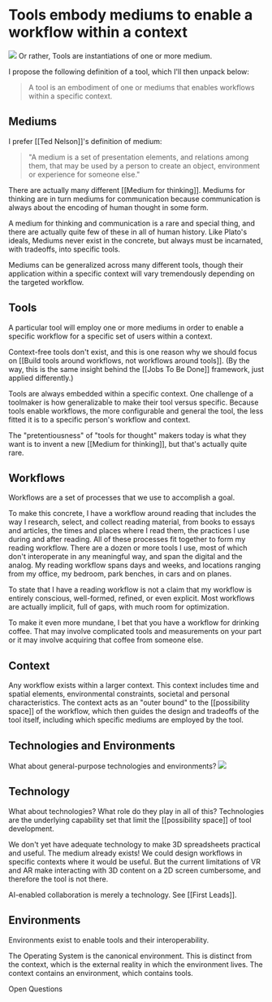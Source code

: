 # Tools embody mediums to enable a workflow within a context
![](../BearImages/9FD63905-4918-41FD-B5BD-8DF4F31CB2B9-4531-0002A2B0F216CD62/175D0EF6-F7F4-4751-B6B5-9D47FC25DF04.png)
Or rather, Tools are instantiations of one or more medium.

I propose the following definition of a tool, which I'll then unpack below:
> A tool is an embodiment of one or mediums that enables workflows within a specific context.

## Mediums
I prefer [[Ted Nelson]]'s definition of medium:
> "A medium is a set of presentation elements, and relations among them, that may be used by a person to create an object, environment or experience for someone else."

There are actually many different [[Medium for thinking]]. Mediums for thinking are in turn mediums for communication because communication is always about the encoding of human thought in some form.

A medium for thinking and communication is a rare and special thing, and there are actually quite few of these in all of human history. Like Plato's ideals, Mediums never exist in the concrete, but always must be incarnated, with tradeoffs, into specific tools.

Mediums can be generalized across many different tools, though their application within a specific context will vary tremendously depending on the targeted workflow.

## Tools
A particular tool will employ one or more mediums in order to enable a specific workflow for a specific set of users within a context.

Context-free tools don't exist, and this is one reason why we should focus on [[Build tools around workflows, not workflows around tools]]. (By the way, this is the same insight behind the [[Jobs To Be Done]] framework, just applied differently.)

Tools are always embedded within a specific context. One challenge of a toolmaker is how generalizable to make their tool versus specific. Because tools enable workflows, the more configurable and general the tool, the less fitted it is to a specific person's workflow and context.

The "pretentiousness" of "tools for thought" makers today is what they want is to invent a new [[Medium for thinking]], but that's actually quite rare.

## Workflows
Workflows are a set of processes that we use to accomplish a goal. 

To make this concrete, I have a workflow around reading that includes the way I research, select, and collect reading material, from books to essays and articles, the times and places where I read them, the practices I use during and after reading. All of these processes fit together to form my reading workflow. There are a dozen or more tools I use, most of which don't interoperate in any meaningful way, and span the digital and the analog. My reading workflow spans days and weeks, and locations ranging from my office, my bedroom, park benches, in cars and on planes.

To state that I have a reading workflow is not a claim that my workflow is entirely conscious, well-formed, refined, or even explicit. Most workflows are actually implicit, full of gaps, with much room for optimization.

To make it even more mundane, I bet that you have a workflow for drinking coffee. That may involve complicated tools and measurements on your part or it may involve acquiring that coffee from someone else.

## Context
Any workflow exists within a larger context. This context includes time and spatial elements, environmental constraints, societal and personal characteristics. The context acts as an "outer bound" to the [[possibility space]] of the workflow, which then guides the design and tradeoffs of the tool itself, including which specific mediums are employed by the tool.

## Technologies and Environments
What about general-purpose technologies and environments?
![](../BearImages/FE312914-5DE9-453C-8C36-B5641C185813-4531-0002A3FA2EA812A1/8B89F9CD-4AE0-40F5-AADA-0E1F169B46DA.png)

## Technology
What about technologies? What role do they play in all of this? Technologies are the underlying capability set that limit the [[possibility space]] of tool development.

We don't yet have adequate technology to make 3D spreadsheets practical and useful. The medium already exists! We could design workflows in specific contexts where it would be useful. But the current limitations of VR and AR make interacting with 3D content on a 2D screen cumbersome, and therefore the tool is not there.

AI-enabled collaboration is merely a technology. See [[First Leads]].

## Environments 
Environments exist to enable tools and their interoperability. 

The Operating System is the canonical environment. This is distinct from the context, which is the external reality in which the environment lives. The context contains an environment, which contains tools.

Open Questions

<!-- #notebook -->

<!-- {BearID:6FFFC933-8738-41F1-825C-47E251FC3CAB-52374-00000B6BBB08C375} -->
